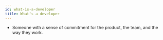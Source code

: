```yaml
---
id: what-is-a-developer
title: What's a developer
---
```


- Someone with a sense of commitment for the product, the team, and the way they work.
